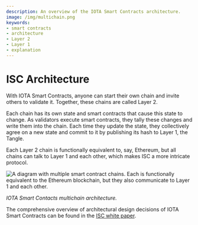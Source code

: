 ```yaml
---
description: An overview of the IOTA Smart Contracts architecture.
image: /img/multichain.png
keywords:
- smart contracts
- architecture
- Layer 2
- Layer 1
- explanation
---
```


# ISC Architecture

With IOTA Smart Contracts, anyone can start their own chain and invite others to validate it. Together, these chains are called Layer 2.

Each chain has its own state and smart contracts that cause this state to change. As validators execute smart contracts, they tally these changes and write them into the chain. Each time they update the state, they collectively agree on a new state and commit to it by publishing its hash to Layer 1, the Tangle.

Each Layer 2 chain is functionally equivalent to, say, Ethereum, but all chains can talk to Layer 1 and each other, which makes ISC a more intricate protocol. 

![A diagram with multiple smart contract chains. Each is functionally equivalent to the Ethereum blockchain, but they also communicate to Layer 1 and each other.](/img/multichain.png "Click to see the full-size image.")

*IOTA Smart Contacts multichain architecture.*

The comprehensive overview of architectural design decisions of IOTA Smart Contracts can be found in the 
[ISC white paper](https://files.iota.org/papers/ISC_WP_Nov_10_2021.pdf).